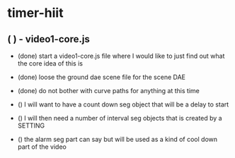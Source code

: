 # timer-hiit

## ( ) - video1-core.js
* (done) start a video1-core.js file where I would like to just find out what the core idea of this is
* (done) loose the ground dae scene file for the scene DAE
* (done) do not bother with curve paths for anything at this time

* () I will want to have a count down seg object that will be a delay to start
* () I will then need a number of interval seg objects that is created by a SETTING
* () the alarm seg part can say but will be used as a kind of cool down part of the video
